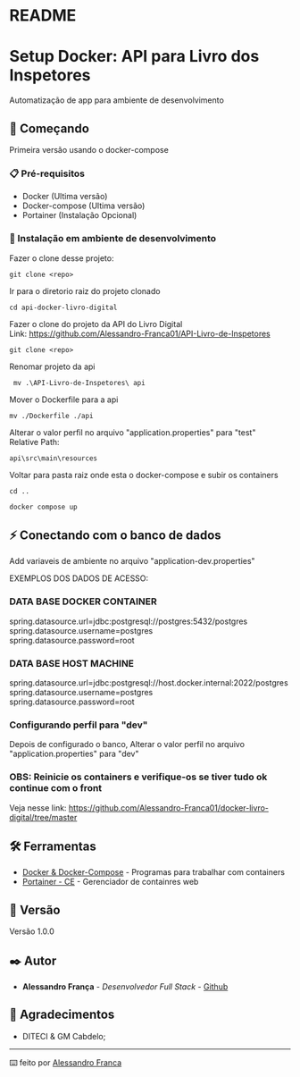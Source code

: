 # README

# Setup Docker: API para Livro dos Inspetores

Automatização de app para ambiente de desenvolvimento

## 🚀 Começando

Primeira versão usando o docker-compose

### 📋 Pré-requisitos

- Docker (Ultima versão)
- Docker-compose (Ultima versão)
- Portainer (Instalação Opcional)

### 🔧 Instalação em ambiente de desenvolvimento

Fazer o clone desse projeto:

```
git clone <repo>
```

Ir para o diretorio raiz do projeto clonado

```
cd api-docker-livro-digital
```
Fazer o clone do projeto da API do Livro Digital <br>
Link: https://github.com/Alessandro-Franca01/API-Livro-de-Inspetores

```
git clone <repo>
```

Renomar projeto da api

```
 mv .\API-Livro-de-Inspetores\ api
```

Mover o Dockerfile para a api 

```
mv ./Dockerfile ./api
```

Alterar o valor perfil no arquivo "application.properties" para "test"
<br> Relative Path:

```
api\src\main\resources
```

Voltar para pasta raiz onde esta o docker-compose e subir os containers

```
cd ..
```

```
docker compose up
```

## ⚡ Conectando com o banco de dados
Add variaveis de ambiente no arquivo "application-dev.properties"

EXEMPLOS DOS DADOS DE ACESSO:

### DATA BASE DOCKER CONTAINER
spring.datasource.url=jdbc:postgresql://postgres:5432/postgres  <br>
spring.datasource.username=postgres  <br>
spring.datasource.password=root

### DATA BASE HOST MACHINE
spring.datasource.url=jdbc:postgresql://host.docker.internal:2022/postgres <br>
spring.datasource.username=postgres <br>
spring.datasource.password=root

### Configurando perfil para "dev"
Depois de configurado o banco, 
Alterar o valor perfil no arquivo "application.properties" para "dev"

### OBS: Reinicie os containers e verifique-os se tiver tudo ok continue com o front
Veja nesse link: https://github.com/Alessandro-Franca01/docker-livro-digital/tree/master

## 🛠️ Ferramentas

* [Docker & Docker-Compose](https://www.docker.com//) - Programas para trabalhar com containers
* [Portainer - CE](https://docs.portainer.io/start/install-ce/) - Gerenciador de containres web

## 📌 Versão

Versão 1.0.0

## ✒️ Autor

* **Alessandro França** - *Desenvolvedor Full Stack* - [Github](https://github.com/Alessandro-Franca01)

## 🎁 Agradecimentos

* DITECI & GM Cabdelo;

---
⌨️ feito por [Alessandro Franca](https://github.com/Alessandro-Franca01)


